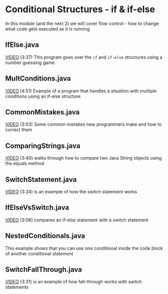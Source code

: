 # Conditional Structures - if & if-else

In this module (and the next 2) we will cover flow control - how to change what code gets executed as it is running.


## IfElse.java

[VIDEO](https://youtu.be/qk61_rqeJjE) (3:37) This program goes over the `if` and `if-else` structures using a number guessing game

## MultConditions.java

[VIDEO](https://youtu.be/BNb5rdziJIc) (4:51) Example of a program that handles a situation with multiple conditions using an if-else structure

## CommonMistakes.java

[VIDEO](https://youtu.be/WJvjX3H_4gI) (3:03) Some common mistakes new programmers make and how to correct them

## ComparingStrings.java

[VIDEO](https://youtu.be/5d4bEaHmEII) (3:40) walks through how to compare two Java String objects using the equals method

## SwitchStatement.java

[VIDEO](https://youtu.be/87L6xKcS21w) (3:24) is an example of how the switch statement works

## IfElseVsSwitch.java

[VIDEO](https://youtu.be/_2puxOw8TLM) (3:06) compares an if-else statement with a switch statement

## NestedConditionals.java

This example shows that you can use one conditional inside the code block of another conditional statement

## SwitchFallThrough.java

[VIDEO](https://youtu.be/T18hcJbCYp4) (3:31) is an example of how fall-through works with switch statements
